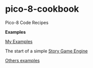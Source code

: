 # pico-8-cookbook
Pico-8 Code Recipes 

**Examples**

[My Examples](examples)

The start of a simple [Story Game Engine](examples/story)

[Others examples](examples/others)

